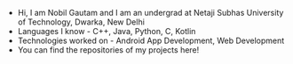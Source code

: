 - Hi, I am Nobil Gautam and I am an undergrad at Netaji Subhas University of Technology, Dwarka, New Delhi
- Languages I know - C++, Java, Python, C, Kotlin
- Technologies worked on - Android App Development, Web Development
- You can find the repositories of my projects here!
<!---
NobilGautam/NobilGautam is a ✨ special ✨ repository because its `README.md` (this file) appears on your GitHub profile.
You can click the Preview link to take a look at your changes.
--->
